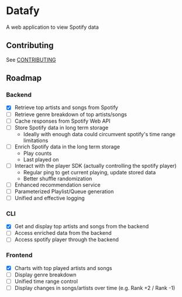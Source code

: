 # Datafy

A web application to view Spotify data

## Contributing

See [CONTRIBUTING](CONTRIBUTING.md)

## Roadmap

### Backend

- [X] Retrieve top artists and songs from Spotify
- [ ] Retrieve genre breakdown of top artists/songs
- [ ] Cache responses from Spotify Web API
- [ ] Store Spotify data in long term storage
  - Ideally with enough data could circumvent spotify's time range limitations
- [ ] Enrich Spotify data in the long term storage
  - Play counts
  - Last played on
- [ ] Interact with the player SDK (actually controlling the spotify player)
  - Regular ping to get current playing, update stored data
  - Better shuffle randomization
- [ ] Enhanced recommendation service
- [ ] Parameterized Playlist/Queue generation
- [ ] Unified and effective logging

### CLI

- [X] Get and display top artists and songs from the backend
- [ ] Access enriched data from the backend
- [ ] Access spotify player through the backend

### Frontend

- [X] Charts with top played artists and songs
- [ ] Display genre breakdown
- [ ] Unified time range control
- [ ] Display changes in songs/artists over time (e.g. Rank +2 / Rank -1)

